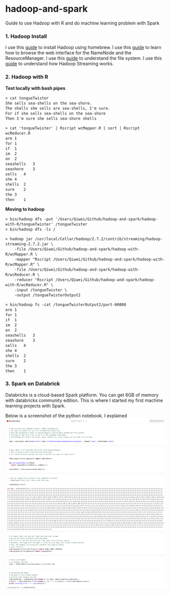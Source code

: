 # hadoop-and-spark
Guide to use Hadoop with R and do machine learning problem with Spark

### 1. Hadoop Install
I use this [guide](https://getblueshift.com/setting-up-hadoop-2-4-and-pig-0-12-on-osx-locally/) to install Hadoop using homebrew. I use this [guide](http://zhongyaonan.com/hadoop-tutorial/setting-up-hadoop-2-6-on-mac-osx-yosemite.html) to learn how to browse the web interface for the NameNode and the ResourceManager. I use this [guide](http://blog.matthewrathbone.com/2013/04/17/what-is-hadoop.html) to understand the file system. I use this [guide](https://coderwall.com/p/imxf6g/running-wordcount-on-hadoop-using-r-script) to understand how Hadoop Streaming works.

### 2. Hadoop with R
**Test locally with bash pipes**

```
> cat tongueTwister
She sells sea-shells on the sea-shore.
The shells she sells are sea-shells, I'm sure.
For if she sells sea-shells on the sea-shore
Then I'm sure she sells sea-shore shells
```

```
> cat 'tongueTwister' | Rscript wcMapper.R | sort | Rscript wcReducer.R
are	1
for	1
if	1
im	2
on	2
seashells	3
seashore	3
sells	4
she	4
shells	2
sure	2
the	3
then	1

```
**Moving to hadoop**

```
> bin/hadoop dfs -put '/Users/Qiwei/Github/hadoop-and-spark/hadoop-with-R/tongueTwister' /tongueTwister
> bin/hadoop dfs -ls /
```

```
> hadoop jar /usr/local/Cellar/hadoop/2.7.2/contrib/streaming/hadoop-streaming-2.7.2.jar \ 
	-file /Users/Qiwei/Github/hadoop-and-spark/hadoop-with-R/wcMapper.R \ 
	-mapper "Rscript /Users/Qiwei/Github/hadoop-and-spark/hadoop-with-R/wcMapper.R" \ 
	-file /Users/Qiwei/Github/hadoop-and-spark/hadoop-with-R/wcReducer.R \ 
	-reducer "Rscript /Users/Qiwei/Github/hadoop-and-spark/hadoop-with-R/wcReducer.R" \ 
	-input /tongueTwister \ 
	-output /tongueTwisterOutput2
```

```
> bin/hadoop fs -cat /tongueTwisterOutput2/part-00000
are	1
for	1
if	1
im	2
on	2
seashells	3
seashore	3
sells	4
she	4
shells	2
sure	2
the	3
then	1

```
### 3. Spark on Databrick
Databricks is a cloud-based Spark platform. You can get 6GB of memory with databricks community edition. This is where I started my first machine learning projects with Spark.

Below is a screenshot of the python notebook. I explained
![ex](spark-on-databricks/notebook.png)
